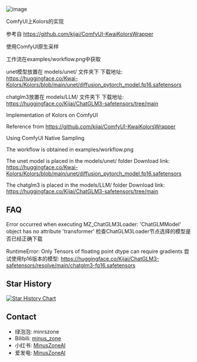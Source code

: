 ![image](https://github.com/MinusZoneAI/ComfyUI-Kolors-MZ/blob/main/examples/workflow.png)

ComfyUI上Kolors的实现

参考自 https://github.com/kijai/ComfyUI-KwaiKolorsWrapper

使用ComfyUI原生采样

工作流在examples/workflow.png中获取


unet模型放置在 models/unet/ 文件夹下
下载地址:
https://huggingface.co/Kwai-Kolors/Kolors/blob/main/unet/diffusion_pytorch_model.fp16.safetensors


chatglm3放置在 models/LLM/ 文件夹下
下载地址:
https://huggingface.co/Kijai/ChatGLM3-safetensors/tree/main


Implementation of Kolors on ComfyUI

Reference from https://github.com/kijai/ComfyUI-KwaiKolorsWrapper

Using ComfyUI Native Sampling

The workflow is obtained in examples/workflow.png


The unet model is placed in the models/unet/ folder
Download link:
https://huggingface.co/Kwai-Kolors/Kolors/blob/main/unet/diffusion_pytorch_model.fp16.safetensors


The chatglm3 is placed in the models/LLM/ folder
Download link:
https://huggingface.co/Kijai/ChatGLM3-safetensors/tree/main




## FAQ
Error occurred when executing MZ_ChatGLM3Loader: 'ChatGLMModel' object has no attribute 'transformer'
检查ChatGLM3Loader节点选择的模型是否已经正确下载

RuntimeError: Only Tensors of floating point dtype can require gradients
尝试使用fp16版本的模型: https://huggingface.co/Kijai/ChatGLM3-safetensors/resolve/main/chatglm3-fp16.safetensors  

## Star History

<a href="https://star-history.com/#MinusZoneAI/ComfyUI-Kolors-MZ&Date">
 <picture>
   <source media="(prefers-color-scheme: dark)" srcset="https://api.star-history.com/svg?repos=MinusZoneAI/ComfyUI-Kolors-MZ&type=Date&theme=dark" />
   <source media="(prefers-color-scheme: light)" srcset="https://api.star-history.com/svg?repos=MinusZoneAI/ComfyUI-Kolors-MZ&type=Date" />
   <img alt="Star History Chart" src="https://api.star-history.com/svg?repos=MinusZoneAI/ComfyUI-Kolors-MZ&type=Date" />
 </picture>
</a>


## Contact
- 绿泡泡: minrszone
- Bilibili: [minus_zone](https://space.bilibili.com/5950992)
- 小红书: [MinusZoneAI](https://www.xiaohongshu.com/user/profile/5f072e990000000001005472)
- 爱发电: [MinusZoneAI](https://afdian.net/@MinusZoneAI)
